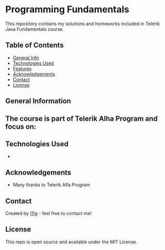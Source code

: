 # Programming Fundamentals
This repository contains my solutions and homeworks included in Telerik Java Fundamentals course. 


## Table of Contents
* [General Info](#general-information)
* [Technologies Used](#technologies-used)
* [Features](#features)
* [Acknowledgements](#acknowledgements)
* [Contact](#contact)
* [License](#license) 

## General Information
The course is part of Telerik Alha Program and focus on:
- 

## Technologies Used
- 

## Acknowledgements

- Many thanks to Telerik Alfa Program
 
## Contact
Created by [i11g](https://i11g.github.io) - feel free to contact me!

## License 
This repo is open source and available under the MIT License. 
